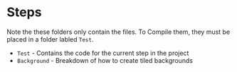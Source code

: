 # Steps
Note the these folders only contain the files. To Compile them, they must be placed in a folder labled `Test`.

- `Test` - Contains the code for the current step in the project
- `Background` - Breakdown of how to create tiled backgrounds